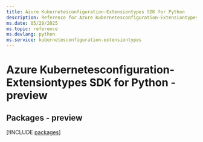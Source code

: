 ```yaml
---
title: Azure Kubernetesconfiguration-Extensiontypes SDK for Python
description: Reference for Azure Kubernetesconfiguration-Extensiontypes SDK for Python
ms.date: 05/28/2025
ms.topic: reference
ms.devlang: python
ms.service: kubernetesconfiguration-extensiontypes
---
```

# Azure Kubernetesconfiguration-Extensiontypes SDK for Python - preview
## Packages - preview
[!INCLUDE [packages](kubernetesconfiguration-extensiontypes-index.md)]